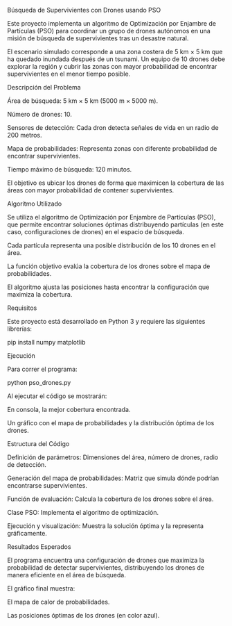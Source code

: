Búsqueda de Supervivientes con Drones usando PSO

Este proyecto implementa un algoritmo de Optimización por Enjambre de Partículas (PSO) para coordinar un grupo de drones autónomos en una misión de búsqueda de supervivientes tras un desastre natural.

El escenario simulado corresponde a una zona costera de 5 km × 5 km que ha quedado inundada después de un tsunami. Un equipo de 10 drones debe explorar la región y cubrir las zonas con mayor probabilidad de encontrar supervivientes en el menor tiempo posible.

Descripción del Problema

Área de búsqueda: 5 km × 5 km (5000 m × 5000 m).

Número de drones: 10.

Sensores de detección: Cada dron detecta señales de vida en un radio de 200 metros.

Mapa de probabilidades: Representa zonas con diferente probabilidad de encontrar supervivientes.

Tiempo máximo de búsqueda: 120 minutos.

El objetivo es ubicar los drones de forma que maximicen la cobertura de las áreas con mayor probabilidad de contener supervivientes.

Algoritmo Utilizado

Se utiliza el algoritmo de Optimización por Enjambre de Partículas (PSO), que permite encontrar soluciones óptimas distribuyendo partículas (en este caso, configuraciones de drones) en el espacio de búsqueda.

Cada partícula representa una posible distribución de los 10 drones en el área.

La función objetivo evalúa la cobertura de los drones sobre el mapa de probabilidades.

El algoritmo ajusta las posiciones hasta encontrar la configuración que maximiza la cobertura.

Requisitos

Este proyecto está desarrollado en Python 3 y requiere las siguientes librerías:

pip install numpy matplotlib

Ejecución

Para correr el programa:

python pso_drones.py


Al ejecutar el código se mostrarán:

En consola, la mejor cobertura encontrada.

Un gráfico con el mapa de probabilidades y la distribución óptima de los drones.

Estructura del Código

Definición de parámetros: Dimensiones del área, número de drones, radio de detección.

Generación del mapa de probabilidades: Matriz que simula dónde podrían encontrarse supervivientes.

Función de evaluación: Calcula la cobertura de los drones sobre el área.

Clase PSO: Implementa el algoritmo de optimización.

Ejecución y visualización: Muestra la solución óptima y la representa gráficamente.

Resultados Esperados

El programa encuentra una configuración de drones que maximiza la probabilidad de detectar supervivientes, distribuyendo los drones de manera eficiente en el área de búsqueda.

El gráfico final muestra:

El mapa de calor de probabilidades.

Las posiciones óptimas de los drones (en color azul).
